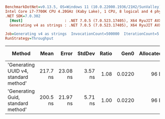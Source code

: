 ``` ini

BenchmarkDotNet=v0.13.5, OS=Windows 11 (10.0.22000.1936/21H2/SunValley)
Intel Core i7-7700K CPU 4.20GHz (Kaby Lake), 1 CPU, 8 logical and 4 physical cores
.NET SDK=7.0.302
  [Host]                   : .NET 7.0.5 (7.0.523.17405), X64 RyuJIT AVX2 [AttachedDebugger]
  Generating v4 as strings : .NET 7.0.5 (7.0.523.17405), X64 RyuJIT AVX2

Job=Generating v4 as strings  InvocationCount=500000  IterationCount=5  
RunStrategy=Throughput  

```
|                                Method |     Mean |    Error |  StdDev | Ratio |   Gen0 | Allocated | Alloc Ratio |
|-------------------------------------- |---------:|---------:|--------:|------:|-------:|----------:|------------:|
| &#39;Generating UUID v4, standard method&#39; | 217.7 ns | 23.08 ns | 3.57 ns |  1.08 | 0.0220 |      96 B |        1.00 |
|    &#39;Generating Guid, standard method&#39; | 200.5 ns | 21.97 ns | 5.71 ns |  1.00 | 0.0220 |      96 B |        1.00 |

